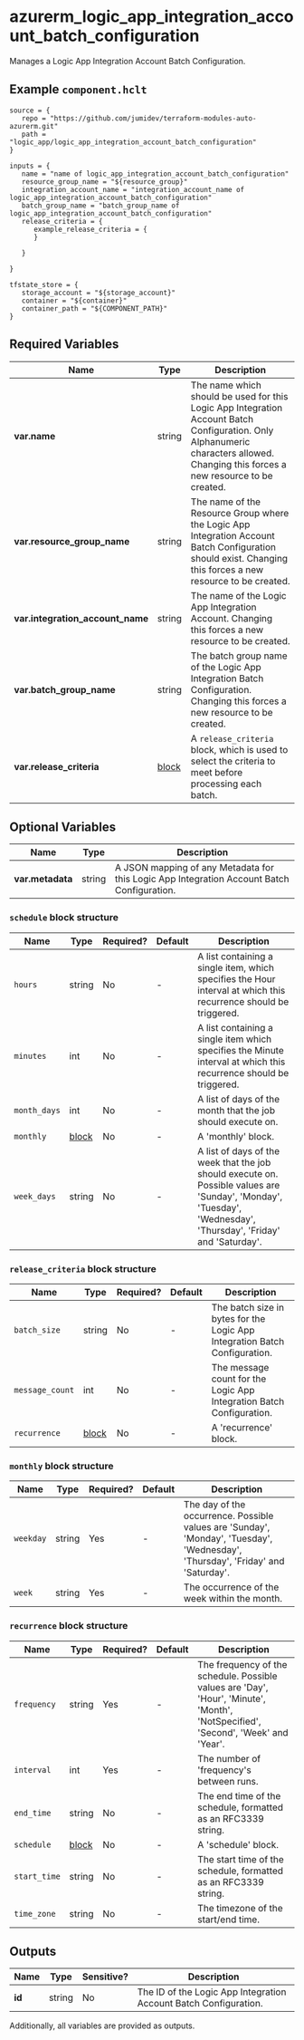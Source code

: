 # azurerm_logic_app_integration_account_batch_configuration

Manages a Logic App Integration Account Batch Configuration.

## Example `component.hclt`

```hcl
source = {
   repo = "https://github.com/jumidev/terraform-modules-auto-azurerm.git" 
   path = "logic_app/logic_app_integration_account_batch_configuration" 
}

inputs = {
   name = "name of logic_app_integration_account_batch_configuration" 
   resource_group_name = "${resource_group}" 
   integration_account_name = "integration_account_name of logic_app_integration_account_batch_configuration" 
   batch_group_name = "batch_group_name of logic_app_integration_account_batch_configuration" 
   release_criteria = {
      example_release_criteria = {
      }
  
   }
 
}

tfstate_store = {
   storage_account = "${storage_account}" 
   container = "${container}" 
   container_path = "${COMPONENT_PATH}" 
}

```

## Required Variables

| Name | Type |  Description |
| ---- | --------- |  ----------- |
| **var.name** | string |  The name which should be used for this Logic App Integration Account Batch Configuration. Only Alphanumeric characters allowed. Changing this forces a new resource to be created. | 
| **var.resource_group_name** | string |  The name of the Resource Group where the Logic App Integration Account Batch Configuration should exist. Changing this forces a new resource to be created. | 
| **var.integration_account_name** | string |  The name of the Logic App Integration Account. Changing this forces a new resource to be created. | 
| **var.batch_group_name** | string |  The batch group name of the Logic App Integration Batch Configuration. Changing this forces a new resource to be created. | 
| **var.release_criteria** | [block](#release_criteria-block-structure) |  A `release_criteria` block, which is used to select the criteria to meet before processing each batch. | 

## Optional Variables

| Name | Type |  Description |
| ---- | --------- |  ----------- |
| **var.metadata** | string |  A JSON mapping of any Metadata for this Logic App Integration Account Batch Configuration. | 

### `schedule` block structure

| Name | Type | Required? | Default | Description |
| ---- | ---- | --------- | ------- | ----------- |
| `hours` | string | No | - | A list containing a single item, which specifies the Hour interval at which this recurrence should be triggered. |
| `minutes` | int | No | - | A list containing a single item which specifies the Minute interval at which this recurrence should be triggered. |
| `month_days` | int | No | - | A list of days of the month that the job should execute on. |
| `monthly` | [block](#schedule-block-structure) | No | - | A 'monthly' block. |
| `week_days` | string | No | - | A list of days of the week that the job should execute on. Possible values are 'Sunday', 'Monday', 'Tuesday', 'Wednesday', 'Thursday', 'Friday' and 'Saturday'. |

### `release_criteria` block structure

| Name | Type | Required? | Default | Description |
| ---- | ---- | --------- | ------- | ----------- |
| `batch_size` | string | No | - | The batch size in bytes for the Logic App Integration Batch Configuration. |
| `message_count` | int | No | - | The message count for the Logic App Integration Batch Configuration. |
| `recurrence` | [block](#release_criteria-block-structure) | No | - | A 'recurrence' block. |

### `monthly` block structure

| Name | Type | Required? | Default | Description |
| ---- | ---- | --------- | ------- | ----------- |
| `weekday` | string | Yes | - | The day of the occurrence. Possible values are 'Sunday', 'Monday', 'Tuesday', 'Wednesday', 'Thursday', 'Friday' and 'Saturday'. |
| `week` | string | Yes | - | The occurrence of the week within the month. |

### `recurrence` block structure

| Name | Type | Required? | Default | Description |
| ---- | ---- | --------- | ------- | ----------- |
| `frequency` | string | Yes | - | The frequency of the schedule. Possible values are 'Day', 'Hour', 'Minute', 'Month', 'NotSpecified', 'Second', 'Week' and 'Year'. |
| `interval` | int | Yes | - | The number of 'frequency's between runs. |
| `end_time` | string | No | - | The end time of the schedule, formatted as an RFC3339 string. |
| `schedule` | [block](#recurrence-block-structure) | No | - | A 'schedule' block. |
| `start_time` | string | No | - | The start time of the schedule, formatted as an RFC3339 string. |
| `time_zone` | string | No | - | The timezone of the start/end time. |



## Outputs

| Name | Type | Sensitive? | Description |
| ---- | ---- | --------- | --------- |
| **id** | string | No  | The ID of the Logic App Integration Account Batch Configuration. | 

Additionally, all variables are provided as outputs.
